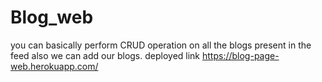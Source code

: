 # Blog_web
you can basically perform CRUD operation on all the blogs present in the feed also we can add our blogs.
deployed link
https://blog-page-web.herokuapp.com/
